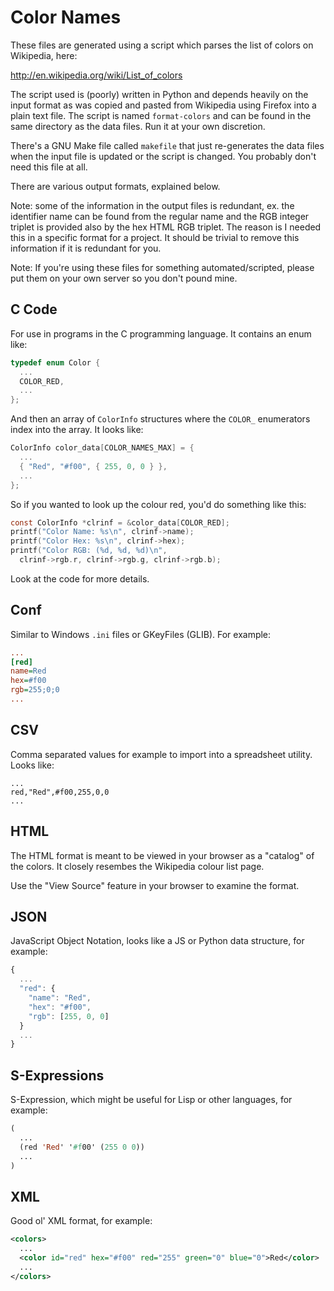 Color Names
===========

These files are generated using a script which parses the list of colors
on Wikipedia, here:

  http://en.wikipedia.org/wiki/List_of_colors

The script used is (poorly) written in Python and depends heavily on the
input format as was copied and pasted from Wikipedia using Firefox into a
plain text file. The script is named `format-colors` and can be found in the
same directory as the data files. Run it at your own discretion.

There's a GNU Make file called `makefile` that just re-generates the data
files when the input file is updated or the script is changed. You probably
don't need this file at all.

There are various output formats, explained below.

Note: some of the information in the output files is redundant, ex. the
identifier name can be found from the regular name and the RGB integer
triplet is provided also by the hex HTML RGB triplet. The reason is I needed
this in a specific format for a project. It should be trivial to remove this
information if it is redundant for you.

Note: If you're using these files for something automated/scripted, please
put them on your own server so you don't pound mine.

C Code
------

For use in programs in the C programming language. It contains an enum like:

```c
typedef enum Color {
  ...
  COLOR_RED,
  ...
};
```

And then an array of `ColorInfo` structures where the `COLOR_` enumerators
index into the array. It looks like:

```c
ColorInfo color_data[COLOR_NAMES_MAX] = {
  ...
  { "Red", "#f00", { 255, 0, 0 } },
  ...
};
```

So if you wanted to look up the colour red, you'd do something like this:

```c
const ColorInfo *clrinf = &color_data[COLOR_RED];
printf("Color Name: %s\n", clrinf->name);
printf("Color Hex: %s\n", clrinf->hex);
printf("Color RGB: (%d, %d, %d)\n",
  clrinf->rgb.r, clrinf->rgb.g, clrinf->rgb.b);
```

Look at the code for more details.

Conf
----

Similar to Windows `.ini` files or GKeyFiles (GLIB). For example:

```ini
...
[red]
name=Red
hex=#f00
rgb=255;0;0
...
```

CSV
---

Comma separated values for example to import into a spreadsheet utility.
Looks like:

```csv
...
red,"Red",#f00,255,0,0
...
```

HTML
----

The HTML format is meant to be viewed in your browser as a "catalog" of the
colors. It closely resembes the Wikipedia colour list page.

Use the "View Source" feature in your browser to examine the format.

JSON
----

JavaScript Object Notation, looks like a JS or Python data structure, for
example:

```js
{
  ...
  "red": {
    "name": "Red",
    "hex": "#f00",
    "rgb": [255, 0, 0]
  }
  ...
}
```

S-Expressions
-------------

S-Expression, which might be useful for Lisp or other languages, for example:

```lisp
(
  ...
  (red 'Red' '#f00' (255 0 0))
  ...
)
```

XML
---

Good ol' XML format, for example:

```xml
<colors>
  ...
  <color id="red" hex="#f00" red="255" green="0" blue="0">Red</color>
  ...
</colors>
```
